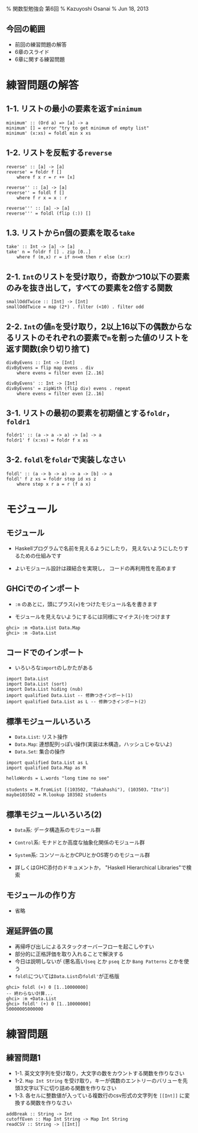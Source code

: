 % 関数型勉強会 第6回
% Kazuyoshi Osanai
% Jun 18, 2013

## 今回の範囲

- 前回の練習問題の解答
- 6章のスライド
- 6章に関する練習問題

# 練習問題の解答

## 1-1. リストの最小の要素を返す`minimum`

~~~ {.haskell}
minimum' :: (Ord a) => [a] -> a
minimum' [] = error "try to get minimum of empty list"
minimum' (x:xs) = foldl min x xs
~~~

<!-- ' -->

## 1-2. リストを反転する`reverse`

~~~ {.haskell}
reverse' :: [a] -> [a]
reverse' = foldr f []
    where f x r = r ++ [x]

reverse'' :: [a] -> [a]
reverse'' = foldl f []
    where f r x = x : r

reverse''' :: [a] -> [a]
reverse''' = foldl (flip (:)) []
~~~

## 1.3. リストからn個の要素を取る`take`

~~~ {.haskell}
take' :: Int -> [a] -> [a]
take' n = foldr f [] . zip [0..]
    where f (m,x) r = if n<=m then r else (x:r)
~~~

## 2-1. `Int`のリストを受け取り，奇数かつ10以下の要素のみを抜き出して，すべての要素を2倍する関数

~~~ {.haskell}
smallOddTwice :: [Int] -> [Int]
smallOddTwice = map (2*) . filter (<10) . filter odd
~~~

## 2-2. `Int`の値`n`を受け取り，2以上16以下の偶数からなるリストのそれぞれの要素で`n`を割った値のリストを返す関数(余り切り捨て)

~~~ {.haskell}
divByEvens :: Int -> [Int]
divByEvens = flip map evens . div
    where evens = filter even [2..16]

divByEvens' :: Int -> [Int]
divByEvens' = zipWith (flip div) evens . repeat
    where evens = filter even [2..16]
~~~

<!-- ' -->

## 3-1. リストの最初の要素を初期値とする`foldr`，`foldr1`

~~~ {.haskell}
foldr1' :: (a -> a -> a) -> [a] -> a
foldr1' f (x:xs) = foldr f x xs
~~~

<!-- ' -->

## 3-2. `foldl`を`foldr`で実装しなさい

~~~ {.haskell}
foldl' :: (a -> b -> a) -> a -> [b] -> a
foldl' f z xs = foldr step id xs z
    where step x r a = r (f a x)
~~~

# モジュール

## モジュール

- Haskellプログラムで名前を見えるようにしたり，
見えないようにしたりするための仕組みです

- よいモジュール設計は<span class="green">疎結合</span>を実現し，
コードの再利用性を高めます

## GHCiでのインポート

- `:m` のあとに，頭にプラス(+)をつけたモジュール名を書きます

- モジュールを見えないようにするには同様にマイナス(-)をつけます

~~~ {.haskell}
ghci> :m +Data.List Data.Map
ghci> :m -Data.List
~~~

## コードでのインポート

- いろいろな`import`のしかたがある

~~~ {.haskell}
import Data.List
import Data.List (sort)
import Data.List hiding (nub)
import qualified Data.List -- 修飾つきインポート(1)
import qualified Data.List as L -- 修飾つきインポート(2)
~~~

## 標準モジュールいろいろ

- `Data.List`: リスト操作
- `Data.Map`: 連想配列っぽい操作(実装は木構造，ハッシュじゃないよ)
- `Data.Set`: 集合の操作

~~~ {.haskell}
import qualified Data.List as L
import qualified Data.Map as M

helloWords = L.words "long time no see"

students = M.fromList [(103502, "Takahashi"), (103503，"Ito")]
maybe103502 = M.lookup 103502 students
~~~

## 標準モジュールいろいろ(2)

- `Data`系: データ構造系のモジュール群
- `Control`系: モナドとか高度な抽象化関係のモジュール群
- `System`系: コンソールとかCPUとかOS寄りのモジュール群

- 詳しくはGHC添付のドキュメントか，
"Haskell Hierarchical Libraries"で検索

## モジュールの作り方

- 省略

## 遅延評価の罠

- 再帰呼び出しによるスタックオーバーフローを起こしやすい
- 部分的に正格評価を取り入れることで解決する
- 今日は説明しないが (悪名高い)`seq` とか `pseq` とか `Bang Patterns` とかを使う
- `foldl`については`Data.List`の`foldl'`が正格版

~~~ {.haskell}
ghci> foldl (+) 0 [1..10000000]
-- 終わらない計算...
ghci> :m +Data.List
ghci> foldl' (+) 0 [1..10000000]
50000005000000
~~~

# 練習問題

## 練習問題1

- 1-1. 英文文字列を受け取り，大文字の数をカウントする関数を作りなさい
- 1-2. `Map Int String` を受け取り，キーが偶数のエントリーのバリューを先頭3文字以下に切り詰める関数を作りなさい
- 1-3. 各セルに整数値が入っている複数行のcsv形式の文字列を
`[[Int]]` に変換する関数を作りなさい

~~~ {.haskell}
addBreak :: String -> Int
cutoffEven :: Map Int String -> Map Int String
readCSV :: String -> [[Int]]
~~~

